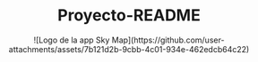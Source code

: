 <h1 align="center"> Proyecto-README </h1>

<p align="center">
![Logo de la app Sky Map](https://github.com/user-attachments/assets/7b121d2b-9cbb-4c01-934e-462edcb64c22) 
</p>
